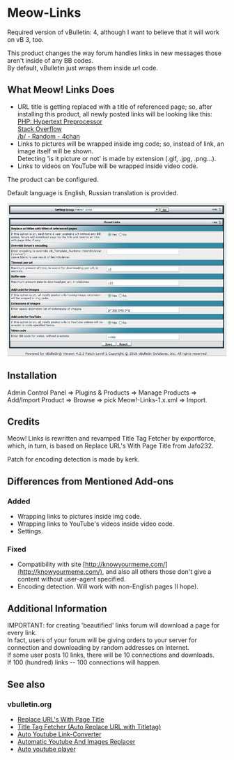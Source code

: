 # Meow-Links
Required version of vBulletin: 4, although I want to believe that it will work on vB 3, too.

This product changes the way forum handles links in new messages those aren't inside of any BB codes.  
By default, vBulletin just wraps them inside url code.

## What Meow! Links Does
- URL title is getting replaced with a title of referenced page;
so, after installing this product, all newly posted links will be looking like this:  
[PHP: Hypertext Preprocessor](http://php.net)  
[Stack Overflow](http://stackoverflow.com/)  
[/b/ - Random - 4chan](http://boards.4chan.org/b/)  
- Links to pictures will be wrapped inside img code; so, instead of link, an image itself will be shown.  
Detecting 'is it picture or not' is made by extension (.gif, .jpg, .png...).
- Links to videos on YouTube will be wrapped inside video code.

The product can be configured.

Default language is English, Russian translation is provided.

![Screenshot](https://raw.githubusercontent.com/CatlordMeow/Meow-Links/master/screenshot.png)

## Installation
Admin Control Panel => Plugins & Products => Manage Products => Add/Import Product => Browse => pick Meow!-Links-1.x.xml => Import.

## Credits
Meow! Links is rewritten and revamped Title Tag Fetcher by exportforce, which, in turn, is based on Replace URL's With Page Title from Jafo232.

Patch for encoding detection is made by kerk.

## Differences from Mentioned Add-ons
### Added
- Wrapping links to pictures inside img code.
- Wrapping links to YouTube's videos inside video code.
- Settings.

### Fixed
- Compatibility with site [http://knowyourmeme.com/](http://knowyourmeme.com/), and also all others those don't give a content without user-agent specified.
- Encoding detection. Will work with non-English pages (I hope).

## Additional Information
IMPORTANT: for creating 'beautified' links forum will download a page for every link.  
In fact, users of your forum will be giving orders to your server for connection and downloading by random addresses on Internet.  
If some user posts 10 links, there will be 10 connections and downloads.  
If 100 (hundred) links -- 100 connections will happen.

## See also
### vbulletin.org
- [Replace URL's With Page Title](http://www.vbulletin.org/forum/showthread.php?t=155909)
- [Title Tag Fetcher (Auto Replace URL with Titletag)](http://www.vbulletin.org/forum/showthread.php?t=189658)
- [Auto Youtube Link-Converter](http://www.vbulletin.org/forum/showthread.php?t=261296)
- [Automatic Youtube And Images Replacer](http://www.vbulletin.org/forum/showthread.php?t=261595)
- [Auto youtube player](http://www.vbulletin.org/forum/showthread.php?t=283432)